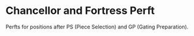 # Chancellor and Fortress Perft

Perfts for positions after PS (Piece Selection) and GP (Gating Preparation).
